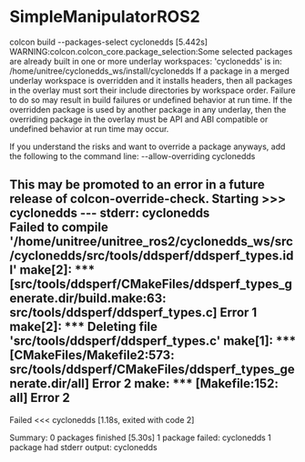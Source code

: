 # SimpleManipulatorROS2

colcon build --packages-select cyclonedds
[5.442s] WARNING:colcon.colcon_core.package_selection:Some selected packages are already built in one or more underlay workspaces:
	'cyclonedds' is in: /home/unitree/cyclonedds_ws/install/cyclonedds
If a package in a merged underlay workspace is overridden and it installs headers, then all packages in the overlay must sort their include directories by workspace order. Failure to do so may result in build failures or undefined behavior at run time.
If the overridden package is used by another package in any underlay, then the overriding package in the overlay must be API and ABI compatible or undefined behavior at run time may occur.

If you understand the risks and want to override a package anyways, add the following to the command line:
	--allow-overriding cyclonedds

This may be promoted to an error in a future release of colcon-override-check.
Starting >>> cyclonedds
--- stderr: cyclonedds                             
Failed to compile '/home/unitree/unitree_ros2/cyclonedds_ws/src/cyclonedds/src/tools/ddsperf/ddsperf_types.idl'
make[2]: *** [src/tools/ddsperf/CMakeFiles/ddsperf_types_generate.dir/build.make:63: src/tools/ddsperf/ddsperf_types.c] Error 1
make[2]: *** Deleting file 'src/tools/ddsperf/ddsperf_types.c'
make[1]: *** [CMakeFiles/Makefile2:573: src/tools/ddsperf/CMakeFiles/ddsperf_types_generate.dir/all] Error 2
make: *** [Makefile:152: all] Error 2
---
Failed   <<< cyclonedds [1.18s, exited with code 2]

Summary: 0 packages finished [5.30s]
  1 package failed: cyclonedds
  1 package had stderr output: cyclonedds


